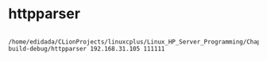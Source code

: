 # httpparser

```shell

/home/edidada/CLionProjects/linuxcplus/Linux_HP_Server_Programming/Chap8/httpparser/cmake-build-debug/httpparser 192.168.31.105 111111

```
